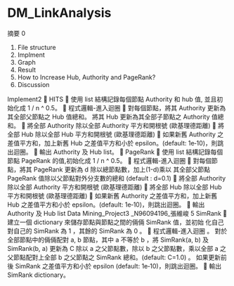 # DM_LinkAnalysis

摘要 0
1. File structure
2. Implment
3. Graph
4. Result
5. How to Increase Hub, Authority and PageRank?
6. Discussion


Implement2
 HITS
 使用 list 結構記錄每個節點 Authority 和 hub 值,
並且初始化成 1 / n ^ 0.5。
 程式邏輯-進入迴圈
 對每個節點，將其 Authority 更新為其全部父節點之 Hub 值總和。
將其 Hub 更新為其全部子節點之 Authority 值總和。
 將全部 Authority 除以全部 Authority 平方和開根號 (歐基理德距離)
 將全部 Hub 除以全部 Hub 平方和開根號 (歐基理德距離)
 如果新舊 Authority 之差值平方和，加上新舊 Hub 之差值平方和小於
epsilon。(default: 1e‑10)，則跳出迴圈。
 輸出 Authority 及 Hub list。
 PageRank
 使用 list 結構記錄每個節點 PageRank 的值,初始化成 1 / n ^ 0.5。
 程式邏輯-進入迴圈
 對每個節點，將其 PageRank 更新為 d 除以總節點數，加上(1-d)乘以
其全部父節點 PageRank 值除以父節點對外分支數的總和
(default : d=0.1)
 將全部 Authority 除以全部 Authority 平方和開根號 (歐基理德距離)
 將全部 Hub 除以全部 Hub 平方和開根號 (歐基理德距離)
 如果新舊 Authority 之差值平方和，加上新舊 Hub 之差值平方和小於
epsilon。(default: 1e‑10)，則跳出迴圈。
 輸出 Authority 及 Hub list
Data Mining_Project3
_N96094196_張維峻 5
SimRank
 建立一個 dictionary 來儲存節點與節點之間的倆倆 SimRank 值，並初始
化自己對自己的 SimRank 為 1 ，其餘的 SimRank 為 0 。
 程式邏輯-進入迴圈
。 對於全部節點中的倆倆配對 a, b 節點，其中 a 不等於 b ，將
SimRank(a, b) 及 SimRank(b, a) 更新為 C 除以 a 之父節點數，除以
b 之父節點數，乘以全部 a 之父節點配對上全部 b 之父節點之
SimRank 總和。(default: C=1.0)
。 如果更新前後 SimRank 之差值平方和小於 epsilon
(default: 1e‑10)，則跳出迴圈。
 輸出 SimRank dictionary。
